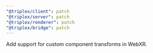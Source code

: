 ```yaml
---
"@triplex/client": patch
"@triplex/server": patch
"@triplex/renderer": patch
"@triplex/bridge": patch
---
```


Add support for custom component transforms in WebXR.
